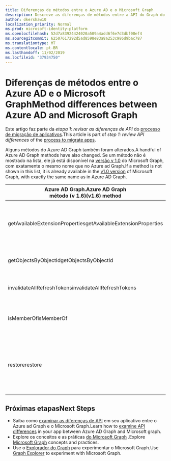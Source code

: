 ```yaml
---
title: Diferenças de métodos entre o Azure AD e o Microsoft Graph
description: Descreve as diferenças de métodos entre a API do Graph do Azure Active Directory (Azure AD) e a API do Microsoft Graph (REST).
author: dkershaw10
localization_priority: Normal
ms.prod: microsoft-identity-platform
ms.openlocfilehash: 52d7a83924424020a509a4add6f6e7d3dbf08ef4
ms.sourcegitcommit: 62507617292d5ad8598e83a8a253c986d9bac787
ms.translationtype: MT
ms.contentlocale: pt-BR
ms.lasthandoff: 11/02/2019
ms.locfileid: "37934750"
---
```

# <a name="method-differences-between-azure-ad-and-microsoft-graph"></a><span data-ttu-id="eb9bd-103">Diferenças de métodos entre o Azure AD e o Microsoft Graph</span><span class="sxs-lookup"><span data-stu-id="eb9bd-103">Method differences between Azure AD and Microsoft Graph</span></span>

<span data-ttu-id="eb9bd-104">Este artigo faz parte da *etapa 1: revisar as diferenças de API* do [processo de migração de aplicativos](migrate-azure-ad-graph-planning-checklist.md).</span><span class="sxs-lookup"><span data-stu-id="eb9bd-104">This article is part of *step 1: review API differences* of the [process to migrate apps](migrate-azure-ad-graph-planning-checklist.md).</span></span>

<span data-ttu-id="eb9bd-105">Alguns métodos do Azure AD Graph também foram alterados.</span><span class="sxs-lookup"><span data-stu-id="eb9bd-105">A handful of Azure AD Graph methods have also changed.</span></span>  <span data-ttu-id="eb9bd-106">Se um método não é mostrado na lista, ele já está disponível na [versão v 1.0](/graph/api/overview?view=graph-rest-1.0) do Microsoft Graph, com exatamente o mesmo nome que no Azure ad Graph.</span><span class="sxs-lookup"><span data-stu-id="eb9bd-106">If a method is not shown in this list, it is already available in the [v1.0 version](/graph/api/overview?view=graph-rest-1.0) of Microsoft Graph, with exactly the same name as in Azure AD Graph.</span></span>

|<span data-ttu-id="eb9bd-107">Azure AD Graph.</span><span class="sxs-lookup"><span data-stu-id="eb9bd-107">Azure AD Graph</span></span> <br><span data-ttu-id="eb9bd-108">método (v 1.6)</span><span class="sxs-lookup"><span data-stu-id="eb9bd-108">(v1.6) method</span></span> |<span data-ttu-id="eb9bd-109">Microsoft Graph</span><span class="sxs-lookup"><span data-stu-id="eb9bd-109">Microsoft Graph</span></span><br><span data-ttu-id="eb9bd-110">(recurso/método)</span><span class="sxs-lookup"><span data-stu-id="eb9bd-110">(resource/method)</span></span>|<span data-ttu-id="eb9bd-111">Comentários</span><span class="sxs-lookup"><span data-stu-id="eb9bd-111">Comments</span></span>|
|---|---|---|
| <span data-ttu-id="eb9bd-112">getAvailableExtensionProperties</span><span class="sxs-lookup"><span data-stu-id="eb9bd-112">getAvailableExtensionProperties</span></span> | <span data-ttu-id="eb9bd-113">Beta- _não planejado_</span><span class="sxs-lookup"><span data-stu-id="eb9bd-113">beta - _Not planned_</span></span> <br> <span data-ttu-id="eb9bd-114">v 1.0- _não planejado_</span><span class="sxs-lookup"><span data-stu-id="eb9bd-114">v1.0 - _Not planned_</span></span> | <span data-ttu-id="eb9bd-115">Não planejado no momento; pode ser revisitado com base na demanda.</span><span class="sxs-lookup"><span data-stu-id="eb9bd-115">Not currently planned; may be revisited based on demand.</span></span> |
| <span data-ttu-id="eb9bd-116">getObjectsByObjectId</span><span class="sxs-lookup"><span data-stu-id="eb9bd-116">getObjectsByObjectId</span></span> | <span data-ttu-id="eb9bd-117">diretório&nbsp;-&nbsp;beta/getByIds</span><span class="sxs-lookup"><span data-stu-id="eb9bd-117">beta&nbsp;-&nbsp;directory/getByIds</span></span> <br> <span data-ttu-id="eb9bd-118">v 1.0-Directory/getByIds</span><span class="sxs-lookup"><span data-stu-id="eb9bd-118">v1.0 - directory/getByIds</span></span> | |
| <span data-ttu-id="eb9bd-119">invalidateAllRefreshTokens</span><span class="sxs-lookup"><span data-stu-id="eb9bd-119">invalidateAllRefreshTokens</span></span> | <span data-ttu-id="eb9bd-120">Beta-revokeSignInSessions</span><span class="sxs-lookup"><span data-stu-id="eb9bd-120">beta - revokeSignInSessions</span></span> <br> <span data-ttu-id="eb9bd-121">v 1.0-revokeSignInSessions</span><span class="sxs-lookup"><span data-stu-id="eb9bd-121">v1.0 - revokeSignInSessions</span></span> | |
| <span data-ttu-id="eb9bd-122">isMemberOf</span><span class="sxs-lookup"><span data-stu-id="eb9bd-122">isMemberOf</span></span> | <span data-ttu-id="eb9bd-123">Beta- _não planejado_</span><span class="sxs-lookup"><span data-stu-id="eb9bd-123">beta - _Not planned_</span></span> <br> <span data-ttu-id="eb9bd-124">v 1.0- _não planejado_</span><span class="sxs-lookup"><span data-stu-id="eb9bd-124">v1.0 - _Not planned_</span></span> | <span data-ttu-id="eb9bd-125">Use checkMemberGroups em vez disso.</span><span class="sxs-lookup"><span data-stu-id="eb9bd-125">Use checkMemberGroups instead.</span></span> |
| <span data-ttu-id="eb9bd-126">restore</span><span class="sxs-lookup"><span data-stu-id="eb9bd-126">restore</span></span> | <span data-ttu-id="eb9bd-127">&nbsp;-&nbsp;restauração&nbsp;beta (aplicativos,&nbsp;usuários&nbsp;e&nbsp;grupos)</span><span class="sxs-lookup"><span data-stu-id="eb9bd-127">beta&nbsp;-&nbsp;restore&nbsp;(applications,&nbsp;users,&nbsp;and&nbsp;groups)</span></span><br> <span data-ttu-id="eb9bd-128">&nbsp;-&nbsp;restauração&nbsp;de v 1.0 (&nbsp;usuários&nbsp;e grupos)</span><span class="sxs-lookup"><span data-stu-id="eb9bd-128">v1.0&nbsp;-&nbsp;restore&nbsp;(users&nbsp;and&nbsp;groups)</span></span> | <span data-ttu-id="eb9bd-129">Você também pode exibir aplicativos, usuários e grupos excluídos e excluí-los permanentemente.</span><span class="sxs-lookup"><span data-stu-id="eb9bd-129">You can also view deleted applications, users, and groups and permanently delete them.</span></span> |

## <a name="next-steps"></a><span data-ttu-id="eb9bd-130">Próximas etapas</span><span class="sxs-lookup"><span data-stu-id="eb9bd-130">Next Steps</span></span>

- <span data-ttu-id="eb9bd-131">Saiba como [examinar as diferenças de API](migrate-azure-ad-graph-audit-api-use.md) em seu aplicativo entre o Azure ad Graph e o Microsoft Graph.</span><span class="sxs-lookup"><span data-stu-id="eb9bd-131">Learn how to [examine API differences](migrate-azure-ad-graph-audit-api-use.md) in your app between Azure AD Graph and Microsoft graph.</span></span>
- <span data-ttu-id="eb9bd-132">Explore os conceitos e as práticas [do Microsoft Graph](/graph/overview) .</span><span class="sxs-lookup"><span data-stu-id="eb9bd-132">Explore [Microsoft Graph](/graph/overview) concepts and practices.</span></span>
- <span data-ttu-id="eb9bd-133">Use o [Explorador do Graph](https://aka.ms/ge) para experimentar o Microsoft Graph.</span><span class="sxs-lookup"><span data-stu-id="eb9bd-133">Use [Graph Explorer](https://aka.ms/ge) to experiment with Microsoft Graph.</span></span>
